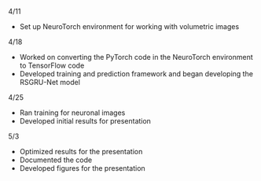 4/11
- Set up NeuroTorch environment for working with volumetric images

4/18
- Worked on converting the PyTorch code in the NeuroTorch environment to TensorFlow code
- Developed training and prediction framework and began developing the RSGRU-Net model

4/25
- Ran training for neuronal images
- Developed initial results for presentation

5/3
- Optimized results for the presentation
- Documented the code
- Developed figures for the presentation
